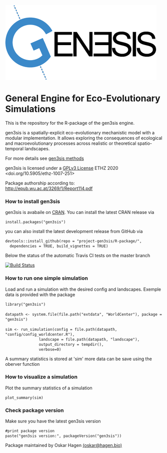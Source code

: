 ![gen3sis](./inst/logo/gen3sis_logo.png)


# General Engine for Eco-Evolutionary Simulations

This is the repository for the R-package of the gen3sis engine.

gen3sis is a spatially-explicit eco-evolutionary mechanistic model with a modular implementation. It allows exploring the consequences of ecological and macroevolutionary processes across realistic or theoretical spatio-temporal landscapes.

For more details see [gen3sis methods](https://doi.org/10.1101/2021.03.24.436109)

gen3sis is licensed under a [GPLv3 License](https://www.gnu.org/licenses/gpl-3.0.html) ETHZ 2020 <doi.org/10.5905/ethz-1007-251>

Package authorship according to: http://epub.wu.ac.at/3269/1/Report114.pdf

### How to install gen3sis

gen3sis is avabaile on [CRAN](https://CRAN.R-project.org/package=gen3sis). You can install the latest CRAN release via

```{r}
install.packages("gen3sis")
```

you can also install the latest development release from GitHub via 

```{r}
devtools::install_github(repo = "project-gen3sis/R-package/", 
  dependencies = TRUE, build_vignettes = TRUE)
```
Below the status of the automatic Travis CI tests on the master branch

[![Build Status](https://travis-ci.com/project-gen3sis/R-package.svg?branch=master)](https://travis-ci.com/project-gen3sis/R-package)

### How to run one simple simulation

Load and run a simulation with the desired config and landscapes. Exemple data is provided with the package
```{r}
library("gen3sis")

datapath <- system.file(file.path("extdata", "WorldCenter"), package = "gen3sis")

sim <- run_simulation(config = file.path(datapath, "config/config_worldcenter.R"), 
               landscape = file.path(datapath, "landscape"),
               output_directory = tempdir(),
               verbose=0)
```
A summary statistics is stored at 'sim' more data can be save using the oberver function

### How to visualize a simulation

Plot the summary statistics of a simulation

```{r}
plot_summary(sim)
```

### Check package version

Make sure you have the latest gen3sis version

```{r}
#print package version
paste("gen3sis version:", packageVersion("gen3sis"))
```

Package maintained by Oskar Hagen [(oskar@hagen.bio)](https://www.hagen.bio)
